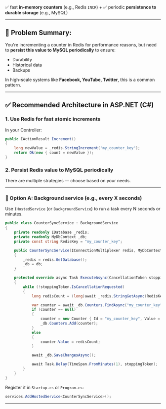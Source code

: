 ✅ fast **in-memory counters** (e.g., Redis `INCR`)
\+
✅ periodic **persistence to durable storage** (e.g., MySQL)

---

## 🧠 Problem Summary:

You're incrementing a counter in Redis for performance reasons, but need to **persist this value to MySQL periodically** to ensure:

* Durability
* Historical data
* Backups

In high-scale systems like **Facebook, YouTube, Twitter**, this is a common pattern.

---

## ✅ Recommended Architecture in ASP.NET (C#)

### 1. **Use Redis for fast atomic increments**

In your Controller:

```csharp
public IActionResult Increment()
{
    long newValue = _redis.StringIncrement("my_counter_key");
    return Ok(new { count = newValue });
}
```

### 2. **Persist Redis value to MySQL periodically**

There are multiple strategies — choose based on your needs.

---

### 🔁 Option A: Background service (e.g., every X seconds)

Use `IHostedService` (or `BackgroundService`) to run a task every N seconds or minutes.

```csharp
public class CounterSyncService : BackgroundService
{
    private readonly IDatabase _redis;
    private readonly MyDbContext _db;
    private const string RedisKey = "my_counter_key";

    public CounterSyncService(IConnectionMultiplexer redis, MyDbContext db)
    {
        _redis = redis.GetDatabase();
        _db = db;
    }

    protected override async Task ExecuteAsync(CancellationToken stoppingToken)
    {
        while (!stoppingToken.IsCancellationRequested)
        {
            long redisCount = (long)await _redis.StringGetAsync(RedisKey);

            var counter = await _db.Counters.FindAsync("my_counter_key");
            if (counter == null)
            {
                counter = new Counter { Id = "my_counter_key", Value = redisCount };
                _db.Counters.Add(counter);
            }
            else
            {
                counter.Value = redisCount;
            }

            await _db.SaveChangesAsync();

            await Task.Delay(TimeSpan.FromMinutes(1), stoppingToken);
        }
    }
}
```

Register it in `Startup.cs` or `Program.cs`:

```csharp
services.AddHostedService<CounterSyncService>();
```

---
